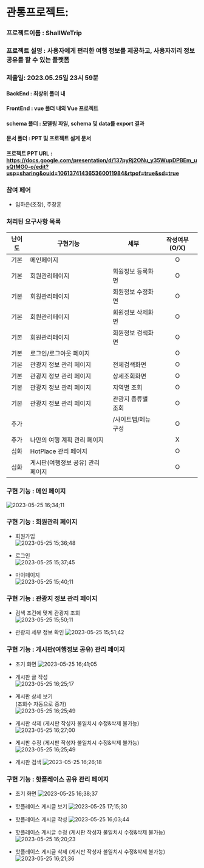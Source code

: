
# 관통프로젝트: 
### 프로젝트이름 : ShallWeTrip
### 프로젝트 설명 : 사용자에게 편리한 여행 정보를 제공하고, 사용자끼리 정보 공유를 할 수 있는 플랫폼
### 제출일: 2023.05.25일 23시 59분

#### BackEnd : 최상위 폴더 내
#### FrontEnd : vue 폴더 내의 Vue 프로젝트
#### schema 폴더 : 모델링 파일, schema 및 data를 export 결과
#### 문서 폴더 : PPT 및 프로젝트 설계 문서
#### 프로젝트 PPT URL : https://docs.google.com/presentation/d/137pyRj2ONu_y35WupDPBEm_usQtMG0-o/edit?usp=sharing&ouid=106137414365360011984&rtpof=true&sd=true


### 참여 페어
- 임하은(조장), 주창훈

### 처리된 요구사항 목록
  
|난이도|구현기능|세부|작성여부(O/X)|
|:---:|---|---|:---:|
|기본|메인페이지||O|
|기본|회원관리페이지|회원정보 등록화면|O|
|기본|회원관리페이지|회원정보 수정화면|O|
|기본|회원관리페이지|회원정보 삭제화면|O|
|기본|회원관리페이지|회원정보 검색화면|O|
|기본|로그인/로그아웃 페이지||O|
|기본|관광지 정보 관리 페이지|전체검색화면|O|
|기본|관광지 정보 관리 페이지|상세조회화면|O|
|기본|관광지 정보 관리 페이지|지역별 조회|O|
|기본|관광지 정보 관리 페이지|관광지 종류별 조회|O|
|추가||/사이트맵/메뉴구성|O|
|추가|나만의 여행 계획 관리 페이지||X|
|심화|HotPlace 관리  페이지||O|
|심화|게시판(여행정보 공유) 관리  페이지||O|

### 구현 기능 : 메인 페이지

 ![2023-05-25 16;34;11](https://github.com/jeno8522/ShallWeTrip/assets/68889383/b83519a4-158c-40d4-acb8-cab081145175)


### 구현 기능 : 회원관리 페이지  
  
- 회원가입  
![2023-05-25 15;36;48](https://github.com/jeno8522/ShallWeTrip/assets/68889383/32b9dc91-883b-46ae-8a38-1788d88438d6)

- 로그인  
 ![2023-05-25 15;37;45](https://github.com/jeno8522/ShallWeTrip/assets/68889383/1c4c9f22-4863-4d0b-961e-18580e7eec8c)

- 마이페이지  
![2023-05-25 15;40;11](https://github.com/jeno8522/ShallWeTrip/assets/68889383/2dd72726-f7f7-4d07-b958-9b370a8e52c3)


### 구현 기능 : 관광지 정보 관리 페이지  

- 검색 조건에 맞게 관광지 조회  
![2023-05-25 15;50;11](https://github.com/jeno8522/ShallWeTrip/assets/68889383/c773d1ce-bcbe-4b56-b0c7-f9df37910b37)

- 관광지 세부 정보 확인
![2023-05-25 15;51;42](https://github.com/jeno8522/ShallWeTrip/assets/68889383/66fc5cdb-d102-4509-9d16-2b94ed5c2a37)




### 구현 기능 : 게시판(여행정보 공유) 관리  페이지

- 초기 화면
![2023-05-25 16;41;05](https://github.com/jeno8522/ShallWeTrip/assets/68889383/4dfb6a54-1eeb-4b55-ae14-1d2b2c6307c8)

- 게시판 글 작성  
![2023-05-25 16;25;17](https://github.com/jeno8522/ShallWeTrip/assets/68889383/29f6412d-255b-40c0-b6d7-cd14e68a92f1)

- 게시판 상세 보기  
(조회수 자동으로 증가)  
![2023-05-25 16;25;49](https://github.com/jeno8522/ShallWeTrip/assets/68889383/eda375bf-eebd-4b89-a411-6cf1d9be795e)

- 게시판 삭제 (게시판 작성자 불일치시 수정&삭제 불가능)
![2023-05-25 16;27;00](https://github.com/jeno8522/ShallWeTrip/assets/68889383/384967bd-990d-4163-8a9c-19930e818614)

- 게시판 수정 (게시판 작성자 불일치시 수정&삭제 불가능) 
![2023-05-25 16;25;49](https://github.com/jeno8522/ShallWeTrip/assets/68889383/a99214ab-a9b1-421a-b605-2a9e384db3ca)

- 게시판 검색
![2023-05-25 16;26;18](https://github.com/jeno8522/ShallWeTrip/assets/68889383/96e0163d-17c9-4eb1-9386-43eca678bde7)



### 구현 기능 : 핫플레이스 공유 관리  페이지

- 초기 화면
![2023-05-25 16;38;37](https://github.com/jeno8522/ShallWeTrip/assets/68889383/76a66bcd-422f-40fb-92c8-a16e4cd348df)

- 핫플레이스 게시글 보기
![2023-05-25 17;15;30](https://github.com/jeno8522/ShallWeTrip/assets/68889383/9a0d9933-aac2-4cd9-9ac8-cbbfe7ad9d51)

- 핫플레이스 게시글 작성
![2023-05-25 16;03;44](https://github.com/jeno8522/ShallWeTrip/assets/68889383/a02de834-162d-4439-bdcd-3fbfb4924b38)

- 핫플레이스 게시글 수정 (게시판 작성자 불일치시 수정&삭제 불가능)
![2023-05-25 16;20;23](https://github.com/jeno8522/ShallWeTrip/assets/68889383/7fa10be8-59ec-4d82-a1da-21431ceb6e46)

- 핫플레이스 게시글 삭제 (게시판 작성자 불일치시 수정&삭제 불가능)
![2023-05-25 16;21;36](https://github.com/jeno8522/ShallWeTrip/assets/68889383/15d3e583-8a0d-409d-8e95-1534f74f812e)



